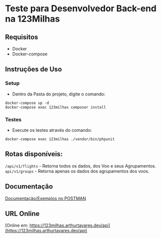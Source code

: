 # Teste para Desenvolvedor Back-end na 123Milhas

## Requisitos
- Docker
- Docker-compose

## Instruções de Uso

### Setup
- Dentro da Pasta do projeto, digite o comando:
```shell
docker-compose up -d
docker-compose exec 123milhas composer install
```

### Testes
- Execute os testes através do comando:
```shell
docker-compose exec 123milhas ./vendor/bin/phpunit

```

## Rotas disponíveis:
`/api/v1/flights` - Retorna todos os dados, dos Voo e seus Agrupamentos.
`api/v1/groups` - Retorna apenas os dados dos agrupamentos dos voos.


## Documentação 
[Documentação/Exemplos no POSTMAN](https://documenter.getpostman.com/view/5518072/TzXtK1Q3)


## URL Online
[Online em: https://123milhas.arthurtavares.dev/api](https://123milhas.arthurtavares.dev/api)
